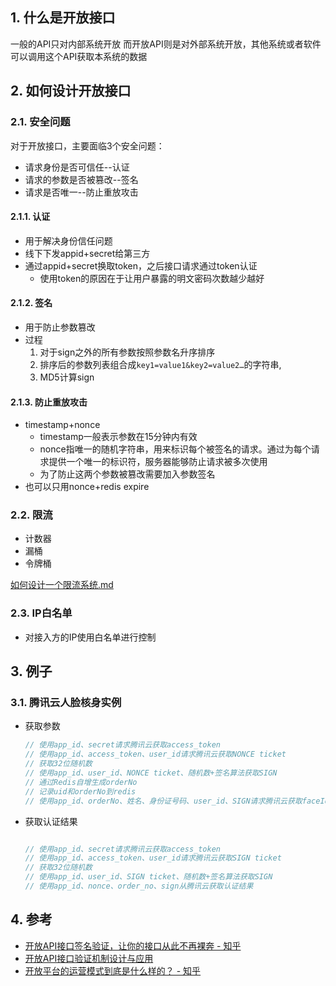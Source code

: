 ## 1. 什么是开放接口
一般的API只对内部系统开放
而开放API则是对外部系统开放，其他系统或者软件可以调用这个API获取本系统的数据

## 2. 如何设计开放接口
### 2.1. 安全问题
对于开放接口，主要面临3个安全问题：

- 请求身份是否可信任--认证
- 请求的参数是否被篡改--签名
- 请求是否唯一--防止重放攻击

#### 2.1.1. 认证
- 用于解决身份信任问题
- 线下下发appid+secret给第三方
- 通过appid+secret换取token，之后接口请求通过token认证
    - 使用token的原因在于让用户暴露的明文密码次数越少越好

#### 2.1.2. 签名
- 用于防止参数篡改
- 过程
    1. 对于sign之外的所有参数按照参数名升序排序
    2. 排序后的参数列表组合成`key1=value1&key2=value2…`的字符串, 
    3. MD5计算sign


#### 2.1.3. 防止重放攻击
- timestamp+nonce
    - timestamp一般表示参数在15分钟内有效
    - nonce指唯一的随机字符串，用来标识每个被签名的请求。通过为每个请求提供一个唯一的标识符，服务器能够防止请求被多次使用
    - 为了防止这两个参数被篡改需要加入参数签名
- 也可以只用nonce+redis expire

### 2.2. 限流
- 计数器
- 漏桶
- 令牌桶

[如何设计一个限流系统.md](如何设计一个限流系统.md)
### 2.3. IP白名单
- 对接入方的IP使用白名单进行控制
## 3. 例子
### 3.1. 腾讯云人脸核身实例
- 获取参数

    ```go
    // 使用app_id、secret请求腾讯云获取access_token
    // 使用app_id、access_token、user_id请求腾讯云获取NONCE ticket
    // 获取32位随机数
    // 使用app_id、user_id、NONCE ticket、随机数+签名算法获取SIGN
    // 通过Redis自增生成orderNo
    // 记录uid和orderNo到redis
    // 使用app_id、orderNo、姓名、身份证号码、user_id、SIGN请求腾讯云获取faceId

    ```

- 获取认证结果

    ```go

    // 使用app_id、secret请求腾讯云获取access_token
    // 使用app_id、access_token、user_id请求腾讯云获取SIGN ticket
    // 获取32位随机数
    // 使用app_id、user_id、SIGN ticket、随机数+签名算法获取SIGN
    // 使用app_id、nonce、order_no、sign从腾讯云获取认证结果

    ```
## 4. 参考
- [开放API接口签名验证，让你的接口从此不再裸奔 \- 知乎](https://zhuanlan.zhihu.com/p/220033777)
- [开放API接口验证机制设计与应用](https://juejin.cn/post/6844903665384292366)
- [开放平台的运营模式到底是什么样的？ \- 知乎](https://www.zhihu.com/question/19966005)